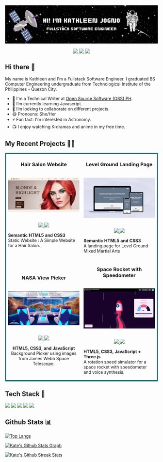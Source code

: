 ![](./assets/Top%20Header.gif)
<p align="center">
    <a href="https://www.linkedin.com/in/kathleen-jogno/">
        <img src="https://img.shields.io/static/v1?label=|&message=Linkedin&color=blue&style=for-the-badge&logo=linkedin&logo-color=white"/>
    </a>
    <a href="https://twitter.com/redkathh">
        <img src="https://img.shields.io/twitter/follow/redkathh?label=Twitter&logo=twitter&style=for-the-badge&color=blue"/>
    </a>
    <img src="https://komarev.com/ghpvc/?username=redKath&color=blue&style=for-the-badge"/>
</p>

## Hi there 👋
My name is Kathleen and I'm a Fullstack Software Engineer. I graduated BS Computer Engineering undergraduate from Technological Institute of the Philippines - Quezon City.

- 📝 I'm a Technical Writer at [Open Source Software (OSS) PH](https://ossph.org/).
- 🌱 I’m currently learning Javascript.
- 👯 I’m looking to collaborate on different projects.
- 😄 Pronouns: She/Her
- ⚡ Fun fact: I'm interested in Astronomy.
- 📺 I enjoy watching K-dramas and anime in my free time.

## My Recent Projects :woman_technologist:
<!-- <h1 align="center">Projects</h1> -->
<table bordercolor="#008080">
  <tr>
    <td width="50%" valign="top">
      <h3 align="center">Hair Salon Website</h3>
        <br />
        <a target="_blank" href="https://vigeandcosalon.netlify.app/">
            <img src="assets/Vige & Co.png" width="100%" alt="Hair Salon Website"/>
        </a>
        <br />
        <p align="center">
          <br>
  <a href="https://github.com/redKath/hair-salon" target="_blank">
    <img src="https://img.shields.io/static/v1?label=|&message=CODE&color=purple&style=for-the-badge&logo=Github&logo-color=white"/>
  </a>  
  <a href="https://vigeandcosalon.netlify.app/" target="_blank">
    <img src="https://img.shields.io/static/v1?label=|&message=WEBSITE&color=lightblue&style=for-the-badge&logo=realm&logo-color=white" />
  </a>
      </p>
        <p><strong>Semantic HTML5 and CSS3</strong> <br> Static Website : A Simple Website for a Hair Salon.</p>
    </td>
    <td width="50%" valign="top">
      <h3 align="center">Level Ground Landing Page</h3>
        <br />
      <a target="_blank" href="https://codepen.io/redkath/full/zYWmvRK">
            <img src="assets/Levelground Design in Devices.png" width="100%"  alt="Space Rocket with Speedometer"/>
        </a>
        <br />
        <p align="center">
   <br>
 <a href="https://github.com/redKath/levelground" target="_blank">
    <img src="https://img.shields.io/static/v1?label=|&message=CODE&color=purple&style=for-the-badge&logo=Github&logo-color=white"/>
  </a>  
  <a href="https://levelground-redkathh.netlify.app" target="_blank">
    <img src="https://img.shields.io/static/v1?label=|&message=WEBSITE&color=lightblue&style=for-the-badge&logo=realm&logo-color=white" />
  </a>
      </p>
        <p><strong>Semantic HTML5 and CSS3</strong> <br> A landing page for Level Ground Mixed Martial Arts</p>
    </td>
  </tr>
  
  <tr>
    <td>
      <h3 align="center">NASA View Picker</h3>
      <br />
        <a target="_blank" href="https://redkathh-nasa-view-picker.glitch.me/">
          <img src="assets/nasa view picker.png" width="100%" alt="NASA View Picker"/>
        </a>
      <br />
        <p align="center">
          <br>
  <a href="https://github.com/redKath/nasa-bg-picker" target="_blank">
    <img src="https://img.shields.io/static/v1?label=|&message=CODE&color=purple&style=for-the-badge&logo=Github&logo-color=white"/>
  </a>  
  <a href="https://redkathh-nasa-view-picker.glitch.me/" target="_blank">
    <img src="https://img.shields.io/static/v1?label=|&message=WEBSITE&color=lightblue&style=for-the-badge&logo=realm&logo-color=white" />
  </a>
      </p>
       <p align="center"><strong >HTML5, CSS3, and JavaScript </strong> <br> Background Picker using images from James Webb Space Telescope.</p>
    </td>
    <td><h3 align="center">Space Rocket with Speedometer</h3>
        <br />
      <a target="_blank" href="https://codepen.io/redkath/full/zYWmvRK">
            <img src="assets/Space Rocket with Speedometer.png" width="100%"  alt="Space Rocket with Speedometer"/>
        </a>
        <br />
        <p align="center">
   <br>
 <a href="https://github.com/redKath/speedy-space-rocket" target="_blank">
    <img src="https://img.shields.io/static/v1?label=|&message=CODE&color=purple&style=for-the-badge&logo=Github&logo-color=white"/>
  </a>  
  <a href="https://codepen.io/redkath/full/zYWmvRK" target="_blank">
    <img src="https://img.shields.io/static/v1?label=|&message=WEBSITE&color=lightblue&style=for-the-badge&logo=realm&logo-color=white" />
  </a>
      </p>
        <p><strong>HTML5, CSS3, JavaScript + Three.js</strong> <br> A rotation speed simulator for a space rocket with speedometer and voice synthesis.</p></td>
  </tr>

  <!---
to add more row, just add another tr
-->
</table>

## Tech Stack :briefcase:
![](https://img.shields.io/badge/C++-1572B6?style=for-the-badge&logo=cplusplus&logoColor=white) ![](https://img.shields.io/badge/Python-FFD43B?style=for-the-badge&logo=python&logoColor=blue) ![](https://img.shields.io/badge/JavaScript-323330?style=for-the-badge&logo=javascript&logoColor=F7DF1E) ![](https://img.shields.io/badge/HTML5-E34F26?style=for-the-badge&logo=html5&logoColor=white) ![](https://img.shields.io/badge/CSS3-1572B6?style=for-the-badge&logo=css3&logoColor=white) 


## Github Stats :bar_chart:	
[![Top Langs](https://github-readme-stats.vercel.app/api/top-langs/?username=redKath&theme=tokyonight&layout=compact&langs_count=6)](https://github.com/rahulkarda/readme-components)

[![Kate's Github Stats Graph](https://github-profile-summary-cards.vercel.app/api/cards/profile-details?username=redKath&theme=tokyonight&hide_border=true&count_private=true)](https://github.com/rahulkarda/readme-components)

[![Kate's Github Streak Stats](https://github-readme-streak-stats.herokuapp.com/?user=redKath&theme=tokyonight&count_private=true)](https://github.com/rahulkarda/readme-components)
<!--
**redKath/redKath** is a ✨ _special_ ✨ repository because its `README.md` (this file) appears on your GitHub profile.

Here are some ideas to get you started:

- 🔭 I’m currently working on ...
- 🌱 I’m currently learning ...
- 👯 I’m looking to collaborate on ...
- 🤔 I’m looking for help with ...
- 💬 Ask me about ...
- 📫 How to reach me: ...
- 😄 Pronouns: ...
- ⚡ Fun fact: ...
-->
